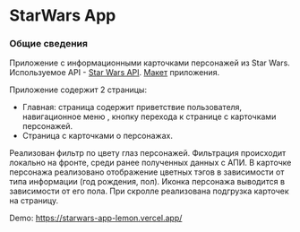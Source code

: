 # StarWars App

### Общие сведения
Приложение с информационными карточками персонажей из Star Wars.
Используемое API - [Star Wars API](https://swapi.dev/documentation).
[Макет](https://www.figma.com/file/qYDcvTjbtYwCJcZH8nxBB8/StarWars?node-id=2%3A3&t=DEAGubDGw3XCLeRy-1) приложения.

Приложение содержит 2 страницы:
- Главная: страница содержит приветствие пользователя, навигационное меню , кнопку перехода к странице с карточками персонажей.
- Страница с карточками о персонажах.

Реализован фильтр по цвету глаз персонажей. Фильтрация происходит локально на фронте, среди ранее полученных данных с АПИ.
В карточке персонажа реализовано отображение цветных тэгов в зависимости от типа информации (год рождения, пол).
Иконка персонажа выводится в зависимости от его пола. При скролле реализована подгрузка карточек на страницу.

Demo: https://starwars-app-lemon.vercel.app/
